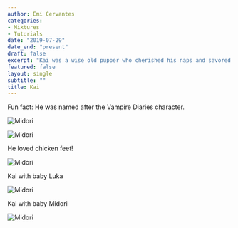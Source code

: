 ```yaml
---
author: Emi Cervantes
categories:
- Mixtures
- Tutorials
date: "2019-07-29"
date_end: "present"
draft: false
excerpt: "Kai was a wise old pupper who cherished his naps and savored every bite of brussels sprouts. He pursued Philosophy at Barks University, exploring the profound query 'What Makes a Good Boy?':books: :bone:"
featured: false
layout: single
subtitle: ""
title: Kai
---
```


Fun fact: He was named after the Vampire Diaries character.

![Midori](/kai-and-me.jpeg)

![Midori](/kai-chibi.jpeg)

He loved chicken feet!

![Midori](/kai-chickenwing.jpeg)

Kai with baby Luka

![Midori](/kai-luka.jpeg)

Kai with baby Midori

![Midori](/kai-midori.jpeg)
